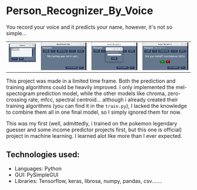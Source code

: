 # Person_Recognizer_By_Voice
You record your voice and it predicts your name, however, it's not so simple...


<table cellpadding="0">
  <tr style="padding: 0">
    <!-- GitHub Stats Card -->  
    <td valign="top">
        <img src="./pics/Screenshot from 2022-11-29 20-12-20.png" /> 
    </td>
    <td valign="top">
        <img src="./pics/Screenshot from 2022-11-29 20-21-56.png"  /> 
     </td>
     <td valign="top">
        <img src="./pics/Screenshot from 2022-11-29 20-30-30.png"  /> 
     </td>
     <td valign="top">
      <img src="./pics/Screenshot from 2022-11-29 20-30-26.png"  /> 
   </td>
  </tr>
</table>

This project was made in a limited time frame. Both the prediction and training algorithms could be heavily improved. I only implemented the mel-spectogram prediction model, while the other models like chroma, zero-crossing rate, mfcc, spectral centroid... although i already created their training algorithms (you can find it in the <code>train.py</code>), I lacked the knowledge to combine them all in one final model, so I simply ignored them for now.

This was my first (well, admittedly, i trained on the pokemon legendary guesser and some income predictor projects first, but this one is official) project in machine learning. I learned alot like more than I ever expected.

## Technologies used:
  - Languages: Python
  - GUI: PySimpleGUI
  - Libraries: Tensorflow, keras, librosa, numpy, pandas, csv.......
